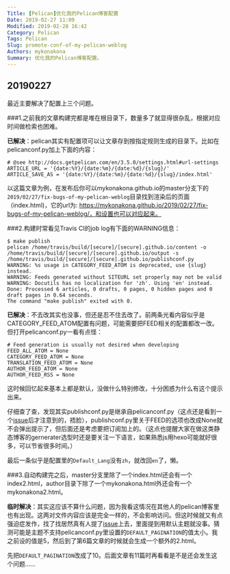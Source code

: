 ```yaml
---
Title: [Pelican]优化我的Pelican博客配置
Date: 2019-02-27 11:09
Modified: 2019-02-28 16:42
Category: Pelican
Tags: Pelican
Slug: promote-conf-of-my-pelican-weblog
Authors: mykonakona
Summary: 优化我的Pelican博客配置。
---
```


## 20190227

最近主要解决了配置上三个问题。

###1.之前我的文章构建完都是堆在根目录下，数量多了就显得很杂乱，根据对应时间做检索也困难。

**已解决**：pelican其实有配置项可以让文章存到按指定规则生成的目录下。比如在pelicanconf.py加上下面的内容：

```
# @see http://docs.getpelican.com/en/3.5.0/settings.html#url-settings
ARTICLE_URL = '{date:%Y}/{date:%m}/{date:%d}/{slug}/'
ARTICLE_SAVE_AS = '{date:%Y}/{date:%m}/{date:%d}/{slug}/index.html'
```

以这篇文章为例，在发布后你可以mykonakona.github.io的master分支下的`2019/02/27/fix-bugs-of-my-pelican-weblog`目录找到渲染后的页面（index.html)，它的url为:
https://mykonakona.github.io/2019/02/27/fix-bugs-of-my-pelican-weblog/，和设置也可以对应起来。

###2.构建时常看见Travis CI的job log有下面的WARNING信息：

```
$ make publish
pelican /home/travis/build/[secure]/[secure].github.io/content -o /home/travis/build/[secure]/[secure].github.io/output -s /home/travis/build/[secure]/[secure].github.io/publishconf.py 
WARNING: %s usage in CATEGORY_FEED_ATOM is deprecated, use {slug} instead.
WARNING: Feeds generated without SITEURL set properly may not be valid
WARNING: Docutils has no localization for 'zh'. Using 'en' instead.
Done: Processed 6 articles, 0 drafts, 0 pages, 0 hidden pages and 0 draft pages in 0.64 seconds.
The command "make publish" exited with 0.
```

**已解决**：不去改其实也没事，但还是忍不住去改了。前两条光看内容似乎是CATEGORY_FEED_ATOM配置有问题，可能需要把FEED相关的配置都改一改。但打开pelicanconf.py一看有点怪：

```
# Feed generation is usually not desired when developing
FEED_ALL_ATOM = None
CATEGORY_FEED_ATOM = None
TRANSLATION_FEED_ATOM = None
AUTHOR_FEED_ATOM = None
AUTHOR_FEED_RSS = None
```

这时候回忆起来基本上都是默认，没做什么特别修改，十分困惑为什么有这个提示出来。

仔细查了查，发现其实publishconf.py是继承自pelicanconf.py（这点还是看到一个[issue][1]后才注意到的，捂脸），publishconf.py里关于FEED的选项也改成None就不会弹出提示了，但后面还是考虑要把订阅加上的。（这点也提醒大家在做这类静态博客的gernerater选型时还是要关注一下语言，如果熟悉js用hexo可能就好很多，可以节省很多时间。）

最后一条似乎是配置里的`Default_Lang`没有`zh`，就改回`en`了，懒。

###3.自动构建完之后，master分支里除了一个index.html还会有一个index2.html，author目录下除了一个mykonakona.html外还会有一个mykonakona2.html。

**临时解决**：其实这应该不算什么问题，因为我看这情况在其他人的pelican博客里也有出现。这两对文件内容应该是完全一样的，不会影响访问。但这时候就又有点强迫症发作，找了找居然真有人提了[issue][2]上去，里面提到用默认主题就没事。猜测可能是主题不支持pelicanconf.py里设置的`DEFAULT_PAGINATION`的值太小。我之前设的值是5，然后到了第6篇文章的时候就会生成一个额外的2.html。

先把`DEFAULT_PAGINATION`改成了10。后面文章有11篇时再看看是不是还会发生这个问题……

[1]: https://github.com/getpelican/pelican/issues/1419
[2]: https://github.com/getpelican/pelican/issues/1221
